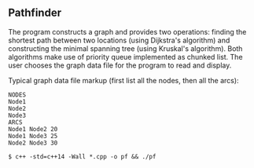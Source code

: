 ## Pathfinder

The program constructs a graph and provides two operations: finding the shortest path between two locations (using Dijkstra's algorithm) and constructing the minimal spanning tree (using Kruskal's algorithm). Both algorithms make use of priority queue implemented as chunked list. The user chooses the graph data file for the program to read and display.

Typical graph data file markup (first list all the nodes, then all the arcs):

```
NODES
Node1
Node2
Node3
ARCS
Node1 Node2 20
Node1 Node3 25
Node2 Node3 30
```

`$ c++ -std=c++14 -Wall *.cpp -o pf && ./pf`
